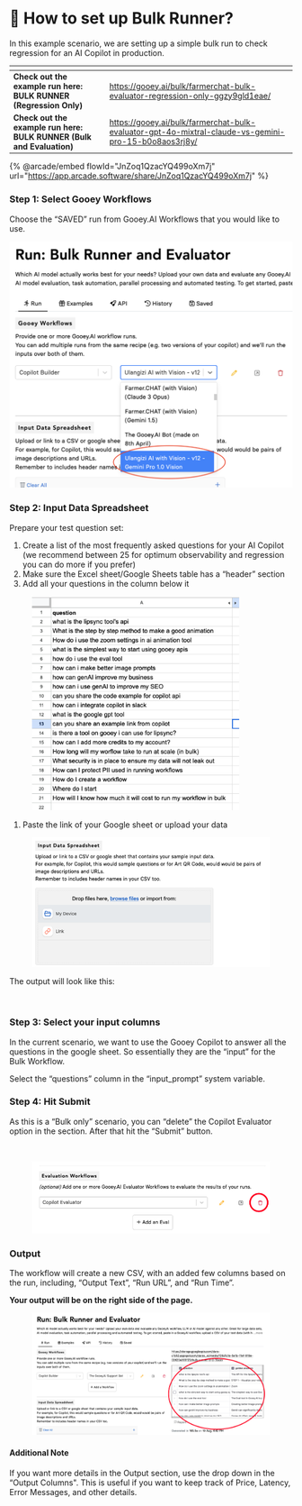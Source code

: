 # 💪 How to set up Bulk Runner?

In this example scenario, we are setting up a simple bulk run to check regression for an AI Copilot in production.

<table data-view="cards"><thead><tr><th></th><th data-hidden data-card-target data-type="content-ref"></th></tr></thead><tbody><tr><td><strong>Check out the example run here: BULK RUNNER (Regression Only)</strong></td><td><a href="https://gooey.ai/bulk/farmerchat-bulk-evaluator-regression-only-ggzy9gld1eae/">https://gooey.ai/bulk/farmerchat-bulk-evaluator-regression-only-ggzy9gld1eae/</a></td></tr><tr><td><strong>Check out the example run here: BULK RUNNER (Bulk and Evaluation)</strong></td><td><a href="https://gooey.ai/bulk/farmerchat-bulk-evaluator-gpt-4o-mixtral-claude-vs-gemini-pro-15-b0o8aos3rj8y/">https://gooey.ai/bulk/farmerchat-bulk-evaluator-gpt-4o-mixtral-claude-vs-gemini-pro-15-b0o8aos3rj8y/</a></td></tr></tbody></table>

{% @arcade/embed flowId="JnZoq1QzacYQ499oXm7j" url="https://app.arcade.software/share/JnZoq1QzacYQ499oXm7j" %}

### Step 1: Select Gooey Workflows <a href="#jmvc9vjmbif9" id="jmvc9vjmbif9"></a>

Choose the “SAVED” run from Gooey.AI Workflows that you would like to use.

![](<../../.gitbook/assets/2 (1) (1).png>)

### Step 2: Input Data Spreadsheet <a href="#s6plmddmwaiq" id="s6plmddmwaiq"></a>

Prepare your test question set:

1. Create a list of the most frequently asked questions for your AI Copilot (we recommend between 25 for optimum observability and regression you can do more if you prefer)
2. Make sure the Excel sheet/Google Sheets table has a “header” section
3. Add all your questions in the column below it

<figure><img src="../../.gitbook/assets/3 (1) (1).png" alt="" width="369"><figcaption></figcaption></figure>

1. Paste the link of your Google sheet or upload your data

&#x20;

<figure><img src="../../.gitbook/assets/4 (1) (1).png" alt="" width="563"><figcaption></figcaption></figure>

The output will look like this:

<figure><img src="../../.gitbook/assets/Screenshot 2025-09-01 at 7.48.32 PM.png" alt=""><figcaption></figcaption></figure>

### Step 3: Select your input columns <a href="#yayrw51txj9z" id="yayrw51txj9z"></a>

In the current scenario, we want to use the Gooey Copilot to answer all the questions in the google sheet. So essentially they are the “input” for the Bulk Workflow.

Select the “questions” column in the “input\_prompt” system variable.

### Step 4: Hit Submit <a href="#pqej8inj371s" id="pqej8inj371s"></a>

As this is a “Bulk only” scenario, you can “delete” the Copilot Evaluator option in the section. After that hit the “Submit” button.

&#x20;

<figure><img src="../../.gitbook/assets/Screenshot 2025-09-01 at 7.48.39 PM.png" alt=""><figcaption></figcaption></figure>

<figure><img src="../../.gitbook/assets/6.png" alt="" width="563"><figcaption></figcaption></figure>

### Output <a href="#id-6n9vkbjh3n11" id="id-6n9vkbjh3n11"></a>

The workflow will create a new CSV, with an added few columns based on the run, including, “Output Text”, “Run URL”, and “Run Time”.

**Your output will be on the right side of the page.**

<figure><img src="../../.gitbook/assets/7.png" alt="" width="563"><figcaption></figcaption></figure>

#### Additional Note <a href="#kfu0hmigziyi" id="kfu0hmigziyi"></a>

If you want more details in the Output section, use the drop down in the “Output Columns". This is useful if you want to keep track of Price, Latency, Error Messages, and other details.

<figure><img src="../../.gitbook/assets/Screenshot 2025-09-01 at 7.50.50 PM.png" alt=""><figcaption></figcaption></figure>

